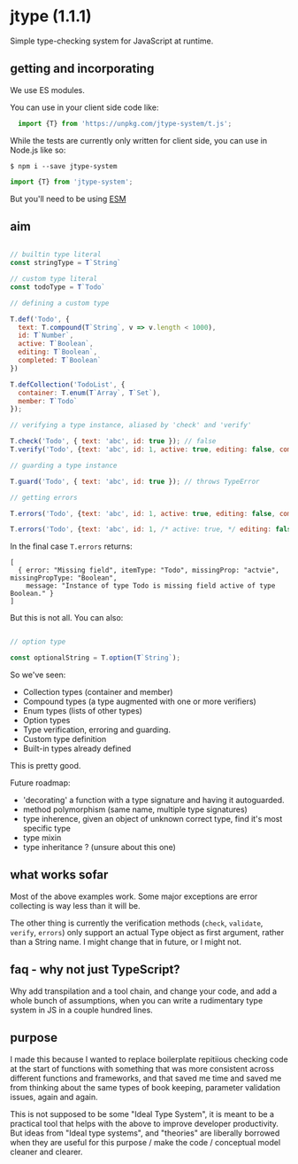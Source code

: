 # jtype (1.1.1)

Simple type-checking system for JavaScript at runtime.

## getting and incorporating

We use ES modules.

You can use in your client side code like:

```JavaScript
  import {T} from 'https://unpkg.com/jtype-system/t.js';
```

While the tests are currently only written for client side, you can use in Node.js like so:

```shell
$ npm i --save jtype-system
```

```JavaScript
import {T} from 'jtype-system';
```

But you'll need to be using [ESM](https://www.npmjs.com/package/esm)

## aim

```javascript

// builtin type literal
const stringType = T`String`

// custom type literal
const todoType = T`Todo`

// defining a custom type

T.def('Todo', {
  text: T.compound(T`String`, v => v.length < 1000),
  id: T`Number`,
  active: T`Boolean`,
  editing: T`Boolean`,
  completed: T`Boolean`
})

T.defCollection('TodoList', {
  container: T.enum(T`Array`, T`Set`), 
  member: T`Todo`
});

// verifying a type instance, aliased by 'check' and 'verify'

T.check('Todo', { text: 'abc', id: true }); // false
T.verify('Todo', {text: 'abc', id: 1, active: true, editing: false, completed: false}); // true

// guarding a type instance

T.guard('Todo', { text: 'abc', id: true }); // throws TypeError

// getting errors

T.errors('Todo', {text: 'abc', id: 1, active: true, editing: false, completed: false}); // []

T.errors('Todo', {text: 'abc', id: 1, /* active: true, */ editing: false, completed: false}); // []
```

In the final case `T.errors` returns:

```
[
  { error: "Missing field", itemType: "Todo", missingProp: "actvie", missingPropType: "Boolean",
    message: "Instance of type Todo is missing field active of type Boolean." }
]
```

But this is not all. You can also:

```JavaScript

// option type

const optionalString = T.option(T`String`);
```

So we've seen:

- Collection types (container and member)
- Compound types (a type augmented with one or more verifiers)
- Enum types (lists of other types)
- Option types 
- Type verification, erroring and guarding.
- Custom type definition
- Built-in types already defined

This is pretty good. 

Future roadmap:

- 'decorating' a function with a type signature and having it autoguarded.
- method polymorphism (same name, multiple type signatures)
- type inherence, given an object of unknown correct type, find it's most specific type
- type mixin
- type inheritance ? (unsure about this one)

## what works sofar

Most of the above examples work. Some major exceptions are error collecting is way less than it will be.

The other thing is currently the verification methods (`check`, `validate`, `verify`, `errors`) only support an actual
Type object as first argument, rather than a String name. I might change that in future, or I might not. 

## faq - why not just TypeScript?

Why add transpilation and a tool chain, and change your code, and add a whole bunch of assumptions, 
when you can write a rudimentary type system in JS in a couple hundred lines.

## purpose

I made this because I wanted to replace boilerplate repitiious checking code at the start of functions with 
something that was more consistent across different functions and frameworks, and that saved me time and saved me from thinking about the same types of book keeping, parameter validation issues, again and again.

This is not supposed to be some "Ideal Type System", it is meant to be a practical tool that helps with the above to improve developer productivity. But ideas from "Ideal type systems", and "theories" are liberally borrowed when they are useful for this purpose / make the code / conceptual model cleaner and clearer. 


